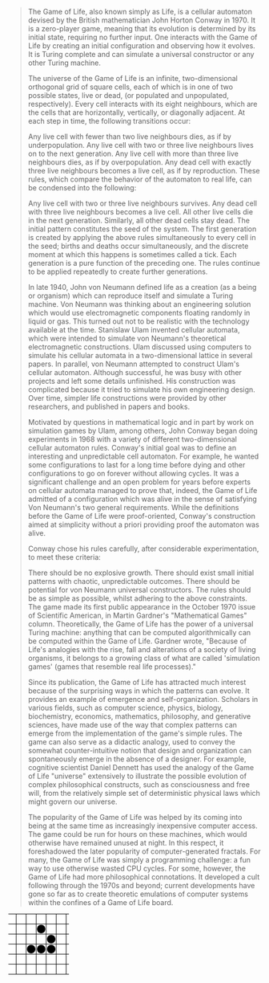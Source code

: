 >The Game of Life, also known simply as Life, is a cellular automaton devised by the British mathematician John Horton Conway in 1970. It is a zero-player game, meaning that its evolution is determined by its initial state, requiring no further input. One interacts with the Game of Life by creating an initial configuration and observing how it evolves. It is Turing complete and can simulate a universal constructor or any other Turing machine.
>
>The universe of the Game of Life is an infinite, two-dimensional orthogonal grid of square cells, each of which is in one of two possible states, live or dead, (or populated and unpopulated, respectively). Every cell interacts with its eight neighbours, which are the cells that are horizontally, vertically, or diagonally adjacent. At each step in time, the following transitions occur:
>
>Any live cell with fewer than two live neighbours dies, as if by underpopulation.
>Any live cell with two or three live neighbours lives on to the next generation.
>Any live cell with more than three live neighbours dies, as if by overpopulation.
>Any dead cell with exactly three live neighbours becomes a live cell, as if by reproduction.
>These rules, which compare the behavior of the automaton to real life, can be condensed into the following:
>
>Any live cell with two or three live neighbours survives.
>Any dead cell with three live neighbours becomes a live cell.
>All other live cells die in the next generation. Similarly, all other dead cells stay dead.
>The initial pattern constitutes the seed of the system. The first generation is created by applying the above rules simultaneously to every cell in the seed; births and deaths occur simultaneously, and the discrete moment at which this happens is sometimes called a tick. Each generation is a pure function of the preceding one. The rules continue to be applied repeatedly to create further generations.
>
>In late 1940, John von Neumann defined life as a creation (as a being or organism) which can reproduce itself and simulate a Turing machine. Von Neumann was thinking about an engineering solution which would use electromagnetic components floating randomly in liquid or gas. This turned out not to be realistic with the technology available at the time. Stanislaw Ulam invented cellular automata, which were intended to simulate von Neumann's theoretical electromagnetic constructions. Ulam discussed using computers to simulate his cellular automata in a two-dimensional lattice in several papers. In parallel, von Neumann attempted to construct Ulam's cellular automaton. Although successful, he was busy with other projects and left some details unfinished. His construction was complicated because it tried to simulate his own engineering design. Over time, simpler life constructions were provided by other researchers, and published in papers and books.
>
>Motivated by questions in mathematical logic and in part by work on simulation games by Ulam, among others, John Conway began doing experiments in 1968 with a variety of different two-dimensional cellular automaton rules. Conway's initial goal was to define an interesting and unpredictable cell automaton. For example, he wanted some configurations to last for a long time before dying and other configurations to go on forever without allowing cycles. It was a significant challenge and an open problem for years before experts on cellular automata managed to prove that, indeed, the Game of Life admitted of a configuration which was alive in the sense of satisfying Von Neumann's two general requirements. While the definitions before the Game of Life were proof-oriented, Conway's construction aimed at simplicity without a priori providing proof the automaton was alive.
>
>Conway chose his rules carefully, after considerable experimentation, to meet these criteria:
>
>There should be no explosive growth.
>There should exist small initial patterns with chaotic, unpredictable outcomes.
>There should be potential for von Neumann universal constructors.
>The rules should be as simple as possible, whilst adhering to the above constraints.
>The game made its first public appearance in the October 1970 issue of Scientific American, in Martin Gardner's "Mathematical Games" column. Theoretically, the Game of Life has the power of a universal Turing machine: anything that can be computed algorithmically can be computed within the Game of Life. Gardner wrote, "Because of Life's analogies with the rise, fall and alterations of a society of living organisms, it belongs to a growing class of what are called 'simulation games' (games that resemble real life processes)."
>
>Since its publication, the Game of Life has attracted much interest because of the surprising ways in which the patterns can evolve. It provides an example of emergence and self-organization. Scholars in various fields, such as computer science, physics, biology, biochemistry, economics, mathematics, philosophy, and generative sciences, have made use of the way that complex patterns can emerge from the implementation of the game's simple rules. The game can also serve as a didactic analogy, used to convey the somewhat counter-intuitive notion that design and organization can spontaneously emerge in the absence of a designer. For example, cognitive scientist Daniel Dennett has used the analogy of the Game of Life "universe" extensively to illustrate the possible evolution of complex philosophical constructs, such as consciousness and free will, from the relatively simple set of deterministic physical laws which might govern our universe.
>
>The popularity of the Game of Life was helped by its coming into being at the same time as increasingly inexpensive computer access. The game could be run for hours on these machines, which would otherwise have remained unused at night. In this respect, it foreshadowed the later popularity of computer-generated fractals. For many, the Game of Life was simply a programming challenge: a fun way to use otherwise wasted CPU cycles. For some, however, the Game of Life had more philosophical connotations. It developed a cult following through the 1970s and beyond; current developments have gone so far as to create theoretic emulations of computer systems within the confines of a Game of Life board.
>
![glider_emblem](glider_emblem.gif)
